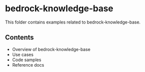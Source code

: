 # bedrock-knowledge-base

This folder contains examples related to bedrock-knowledge-base.

## Contents

- Overview of bedrock-knowledge-base
- Use cases
- Code samples
- Reference docs
